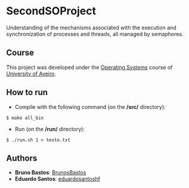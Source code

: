 # SecondSOProject

Understanding of the mechanisms associated with the execution and synchronization of processes and threads, all managed by semaphores.

## Course
This project was developed under the [Operating Systems](https://www.ua.pt/en/uc/12293) course of [University of Aveiro](https://www.ua.pt/).

## How to run
* Compile with the following command (on the **/src/** directory):
```console
$ make all_bin
```

* Run (on the **/run/** directory):
```console
$ ./run.sh 1 > teste.txt
```

## Authors
* **Bruno Bastos**: [BrunosBastos](https://github.com/BrunosBastos)
* **Eduardo Santos**: [eduardosantoshf](https://github.com/eduardosantoshf)
